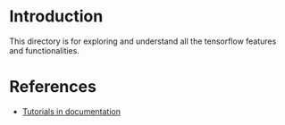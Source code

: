 # Introduction

This directory is for exploring and understand all the tensorflow features and functionalities.

# References

- [Tutorials in documentation](https://www.tensorflow.org/tutorials/)
